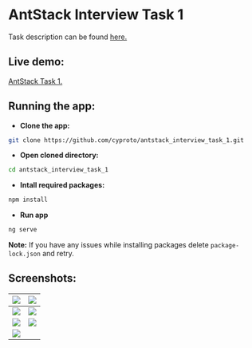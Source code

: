 # AntStack Interview Task 1
Task description can be found [here.](https://drive.google.com/file/d/1u3VFQhnTdiMRHyc5LRTZugRy5dpNUv-8/view?usp=sharing "here.")


## Live demo: 
[AntStack Task 1.](https://antstack-task-1.firebaseapp.com/ "AntStack Task 1.")

## Running the app:
* **Clone the app:**

```bash
git clone https://github.com/cyproto/antstack_interview_task_1.git
```
* **Open cloned directory:**

```bash
cd antstack_interview_task_1
```
* **Intall required packages:**

```bash
npm install
```
* **Run app**

```bash
ng serve
```

**Note:** If you have any issues while installing packages delete `package-lock.json` and retry.

## Screenshots:
| <img src="https://i.imgur.com/GOrFDUi.png"> | <img src="https://i.imgur.com/FWZCIvu.png"> | 
| ------------ | ------------ |
| <img src="https://i.imgur.com/T9GTpiS.png"> | <img src="https://i.imgur.com/2b2c7MJ.png"> |
| <img src="https://i.imgur.com/5RBUPn7.png"> | <img src="https://i.imgur.com/B58pqEu.png"> |
| <img src="https://i.imgur.com/kheIds9.png"> |